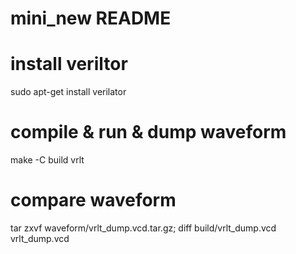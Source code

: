 # mini_new README

# install veriltor
sudo apt-get install verilator

# compile & run & dump waveform
make -C build vrlt

# compare waveform
tar zxvf waveform/vrlt_dump.vcd.tar.gz; diff build/vrlt_dump.vcd vrlt_dump.vcd

